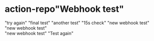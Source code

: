 # action-repo"Webhook test" 
"try again" 
"final test" 
"another test" 
"15s check" 
"new webhook test"   
"new webhook test"  
"new webhook test" 
"Test again" 

